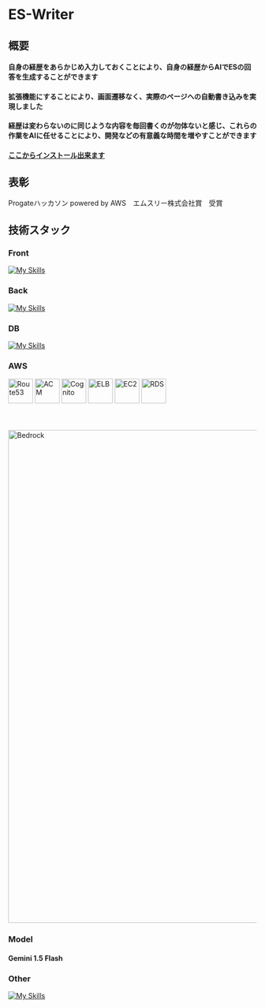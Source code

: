 # ES-Writer
## 概要
<h4>自身の経歴をあらかじめ入力しておくことにより、自身の経歴からAIでESの回答を生成することができます</h4>
<h4>拡張機能にすることにより、画面遷移なく、実際のページへの自動書き込みを実現しました</h4>
<h4>経歴は変わらないのに同じような内容を毎回書くのが勿体ないと感じ、これらの作業をAIに任せることにより、開発などの有意義な時間を増やすことができます</h4>

#### [ここからインストール出来ます](https://chromewebstore.google.com/detail/es-writer-extension/jkencchebhkbaomammmgbhnpalgkchkm?hl=ja)

## 表彰
Progateハッカソン powered by AWS　エムスリー株式会社賞　受賞
## 技術スタック
### Front
[![My Skills](https://skillicons.dev/icons?i=html,css,tailwindcss,js,ts,react)](https://skillicons.dev)
### Back
[![My Skills](https://skillicons.dev/icons?i=go)](https://skillicons.dev)
### DB
[![My Skills](https://skillicons.dev/icons?i=postgres)](https://skillicons.dev)
### AWS
<img src="https://github.com/user-attachments/assets/ec4c886d-e9f3-4d43-8f5f-b9f4420526b2" alt="Route53" style="width:50px;">
<img src="https://github.com/user-attachments/assets/fb6b5674-a8ef-404a-bc45-608e7bc22e63" alt="ACM" style="width:50px;">
<img src="https://github.com/user-attachments/assets/7d9bc826-969f-4075-a24a-17b604450a91" alt="Cognito" style="width:50px;">
<img src="https://github.com/user-attachments/assets/ae912bcb-0be9-45ad-bd67-2934a09b6049" alt="ELB" style="width:50px;">
<img src="https://github.com/user-attachments/assets/d7caa27f-e415-4a83-9356-704eb07bcc90" alt="EC2" style="width:50px;">
<img src="https://github.com/user-attachments/assets/05d29ac2-a9ff-404d-9455-5cf04a6f8317" alt="RDS" style="width:50px;">
</br></br></br></br>

<img src="https://github.com/user-attachments/assets/229be83d-7bb1-45d8-8248-8b5aec23485b" alt="Bedrock" style="width:1000px;">

### Model
<h4>Gemini 1.5 Flash</h4>

### Other
[![My Skills](https://skillicons.dev/icons?i=git,github,githubactions,docker,terraform)](https://skillicons.dev)
